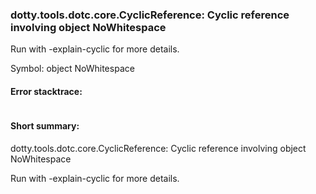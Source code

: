 ### dotty.tools.dotc.core.CyclicReference: Cyclic reference involving object NoWhitespace

 Run with -explain-cyclic for more details.

Symbol: object NoWhitespace

#### Error stacktrace:

```

```
#### Short summary: 

dotty.tools.dotc.core.CyclicReference: Cyclic reference involving object NoWhitespace

 Run with -explain-cyclic for more details.